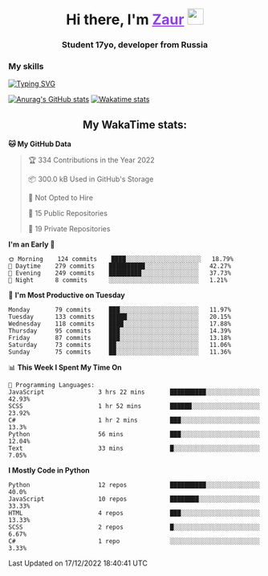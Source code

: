<h1 align="center">
    Hi there, I'm 
    <a href="https://t.me/skyguy" target="_blank" style="color: #8C43EA">Zaur</a>
    <img src="https://github.com/blackcater/blackcater/raw/main/images/Hi.gif" height="32">
</h1>

<h3 align="center">
    Student 17yo, developer from Russia
</h3>  

### **My skills**
[![Typing SVG](https://readme-typing-svg.herokuapp.com?font=Oxanium&duration=3000&pause=1500&color=8C43EA&height=30&lines=Python:+FastAPI,+Flask,+Aiogram,+Telethon;SQL:+PostgreSQL,+SQLite;Javascript:+React.js;HTML,+CSS+(SCSS))](https://git.io/typing-svg)

[![Anurag's GitHub stats](https://github-readme-stats.vercel.app/api?username=mrskyguy&hide_title=true&count_private=true&show_icons=true&title_color=8C43EA&icon_color=BE57EA&bg_color=30,191919,341b56&text_color=B1B1B1&border_radius=10&hide_border=true)](https://github.com/anuraghazra/github-readme-stats)
[![Wakatime stats](https://github-readme-stats.vercel.app/api/wakatime?username=skyguy&hide_title=true&show_icons=true&title_color=8C43EA&icon_color=BE57EA&bg_color=30,191919,341b56&text_color=B1B1B1&border_radius=10&hide_border=true)](https://github.com/anuraghazra/github-readme-stats)


<h2 align="center"> My WakaTime stats: </h2>

<!--START_SECTION:waka-->
**🐱 My GitHub Data** 

> 🏆 334 Contributions in the Year 2022
 > 
> 📦 300.0 kB Used in GitHub's Storage 
 > 
> 🚫 Not Opted to Hire
 > 
> 📜 15 Public Repositories 
 > 
> 🔑 19 Private Repositories  
 > 
**I'm an Early 🐤** 

```text
🌞 Morning    124 commits    ████░░░░░░░░░░░░░░░░░░░░░   18.79% 
🌆 Daytime    279 commits    ██████████░░░░░░░░░░░░░░░   42.27% 
🌃 Evening    249 commits    █████████░░░░░░░░░░░░░░░░   37.73% 
🌙 Night      8 commits      ░░░░░░░░░░░░░░░░░░░░░░░░░   1.21%

```
📅 **I'm Most Productive on Tuesday** 

```text
Monday       79 commits     ███░░░░░░░░░░░░░░░░░░░░░░   11.97% 
Tuesday      133 commits    █████░░░░░░░░░░░░░░░░░░░░   20.15% 
Wednesday    118 commits    ████░░░░░░░░░░░░░░░░░░░░░   17.88% 
Thursday     95 commits     ███░░░░░░░░░░░░░░░░░░░░░░   14.39% 
Friday       87 commits     ███░░░░░░░░░░░░░░░░░░░░░░   13.18% 
Saturday     73 commits     ██░░░░░░░░░░░░░░░░░░░░░░░   11.06% 
Sunday       75 commits     ██░░░░░░░░░░░░░░░░░░░░░░░   11.36%

```


📊 **This Week I Spent My Time On** 

```text
💬 Programming Languages: 
JavaScript               3 hrs 22 mins       ██████████░░░░░░░░░░░░░░░   42.93% 
SCSS                     1 hr 52 mins        ██████░░░░░░░░░░░░░░░░░░░   23.92% 
C#                       1 hr 2 mins         ███░░░░░░░░░░░░░░░░░░░░░░   13.3% 
Python                   56 mins             ███░░░░░░░░░░░░░░░░░░░░░░   12.04% 
Text                     33 mins             █░░░░░░░░░░░░░░░░░░░░░░░░   7.05%

```

**I Mostly Code in Python** 

```text
Python                   12 repos            ██████████░░░░░░░░░░░░░░░   40.0% 
JavaScript               10 repos            ████████░░░░░░░░░░░░░░░░░   33.33% 
HTML                     4 repos             ███░░░░░░░░░░░░░░░░░░░░░░   13.33% 
SCSS                     2 repos             █░░░░░░░░░░░░░░░░░░░░░░░░   6.67% 
C#                       1 repo              ░░░░░░░░░░░░░░░░░░░░░░░░░   3.33%

```



 Last Updated on 17/12/2022 18:40:41 UTC
<!--END_SECTION:waka-->
